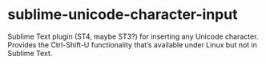 # sublime-unicode-character-input
Sublime Text plugin (ST4, maybe ST3?) for inserting any Unicode character. Provides the Ctrl-Shift-U functionality that’s available under Linux but not in Sublime Text.
